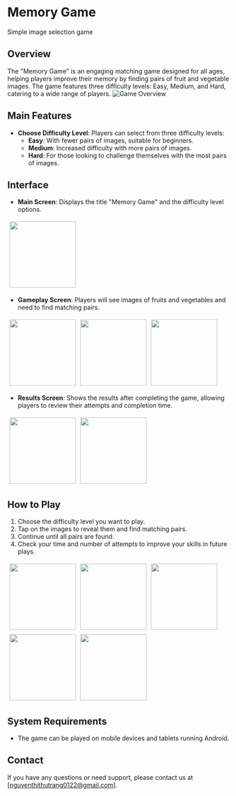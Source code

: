 # Memory Game
Simple image selection game

## Overview
The "Memory Game" is an engaging matching game designed for all ages, helping players improve their memory by finding pairs of fruit and vegetable images. The game features three difficulty levels: Easy, Medium, and Hard, catering to a wide range of players.
![Game Overview](https://github.com/user-attachments/assets/3db1dca2-b0cb-4107-b934-d3e5aa62afb0)

## Main Features
- **Choose Difficulty Level**: Players can select from three difficulty levels:
  - **Easy**: With fewer pairs of images, suitable for beginners.
  - **Medium**: Increased difficulty with more pairs of images.
  - **Hard**: For those looking to challenge themselves with the most pairs of images.

## Interface
- **Main Screen**: Displays the title "Memory Game" and the difficulty level options.
<img src="https://github.com/user-attachments/assets/8c7b40fc-6118-46d0-9c9f-df776f218807" width="150" style="margin: 5px;" />

- **Gameplay Screen**: Players will see images of fruits and vegetables and need to find matching pairs.
<div style="display: flex; flex-wrap: wrap;">
  <img src="https://github.com/user-attachments/assets/bf2727b4-4f30-46e2-a02e-fa9211edabc9" width="150" style="margin: 5px;" />
  <img src="https://github.com/user-attachments/assets/56dfbb0a-7f28-4e1a-b530-61cd13a1ee40" width="150" style="margin: 5px;" />
  <img src="https://github.com/user-attachments/assets/d04f56df-4332-4513-85ee-a6e48f80766c" width="150" style="margin: 5px;" />
</div>

- **Results Screen**: Shows the results after completing the game, allowing players to review their attempts and completion time.
<div style="display: flex; flex-wrap: wrap;">
  <img src="https://github.com/user-attachments/assets/3bfcbf04-8a56-43bf-a9b2-e1ce16074021" width="150" style="margin: 5px;" />
  <img src="https://github.com/user-attachments/assets/e9386966-37d4-4c86-b8c5-a712a3b094ab" width="150" style="margin: 5px;" />
</div>

## How to Play
1. Choose the difficulty level you want to play.
2. Tap on the images to reveal them and find matching pairs.
3. Continue until all pairs are found.
4. Check your time and number of attempts to improve your skills in future plays.
<div style="display: flex; flex-wrap: wrap;">
  <img src="https://github.com/user-attachments/assets/df78aedd-4c20-4c2e-8cd2-7d885f157b14" width="150" style="margin: 5px;" />
  <img src="https://github.com/user-attachments/assets/a837a289-a210-4af6-b0f6-b3a567ce5917" width="150" style="margin: 5px;" />
  <img src="https://github.com/user-attachments/assets/8c95f555-71d5-4404-82dc-8d94cafc659f" width="150" style="margin: 5px;" />
  <img src="https://github.com/user-attachments/assets/c2536e09-48f3-4973-8288-a6d80f1faae5" width="150" style="margin: 5px;" />
  <img src="https://github.com/user-attachments/assets/931113c8-8862-4e0b-9502-6a42070fbd2f" width="150" style="margin: 5px;" />
</div>

## System Requirements
- The game can be played on mobile devices and tablets running Android.

## Contact
If you have any questions or need support, please contact us at [nguyenthithutrang0122@gmail.com].

